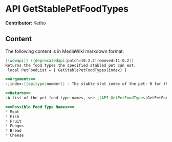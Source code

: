 # API GetStablePetFoodTypes

**Contributor:** Ketho

## Content

The following content is in MediaWiki markdown format:

```mediawiki
{{wowapi}} {{deprecatedapi|patch=10.2.7|removed=11.0.2}}
Returns the food types the specified stabled pet can eat.
 local PetFoodList = { GetStablePetFoodTypes(index) }

==Arguments==
:;index:{{apitype|number}} - The stable slot index of the pet: 0 for the current pet, 1 for the pet in the left slot, and 2 for the pet in the right slot.

==Returns==
:A list of the pet food type names, see [[API_GetPetFoodTypes|GetPetFoodTypes()]].

===Possible Food Type Names===
* Meat
* Fish
* Fruit
* Fungus
* Bread
* Cheese
```